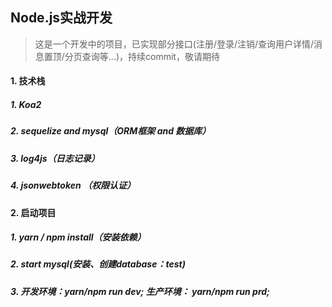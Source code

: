 ## Node.js实战开发

> 这是一个开发中的项目，已实现部分接口(注册/登录/注销/查询用户详情/消息置顶/分页查询等...)，持续commit，敬请期待

#### 1. 技术栈
##### 1. Koa2
##### 2. sequelize and mysql（ORM框架 and 数据库）
##### 3. log4js（日志记录）
##### 4. jsonwebtoken （权限认证）


#### 2. 启动项目
##### 1. yarn / npm install（安装依赖）

##### 2. start mysql(安装、创建database：test)

##### 3. 开发环境：yarn/npm run dev; 生产环境： yarn/npm run prd;
